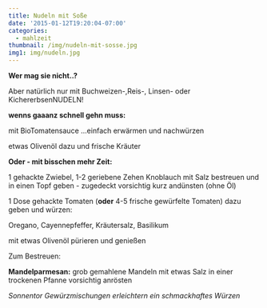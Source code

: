 ```yaml
---
title: Nudeln mit Soße
date: '2015-01-12T19:20:04-07:00'
categories:
  - mahlzeit
thumbnail: /img/nudeln-mit-sosse.jpg
img1: img/nudeln.jpg
---
```

**Wer mag sie nicht..?**

Aber natürlich nur mit Buchweizen-,Reis-, Linsen- oder KichererbsenNUDELN!

**wenns gaaanz schnell gehn muss:**

mit BioTomatensauce …einfach erwärmen und nachwürzen

etwas Olivenöl dazu und frische Kräuter

**Oder - mit bisschen mehr Zeit:**

1 gehackte Zwiebel, 1-2 geriebene Zehen Knoblauch mit Salz bestreuen und in einen Topf geben - zugedeckt vorsichtig kurz andünsten (ohne Öl)

1 Dose gehackte Tomaten (**oder** 4-5 frische gewürfelte Tomaten) dazu geben und würzen:

Oregano, Cayennepfeffer, Kräutersalz, Basilikum

mit etwas Olivenöl pürieren und genießen

Zum Bestreuen:

**Mandelparmesan:** grob gemahlene Mandeln mit etwas Salz in einer trockenen Pfanne vorsichtig anrösten

*Sonnentor Gewürzmischungen erleichtern ein schmackhaftes Würzen*
